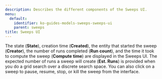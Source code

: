 ```yaml
---
description: Describes the different components of the Sweeps UI.
menu:
  default:
    identifier: ko-guides-models-sweeps-sweeps-ui
    parent: sweeps
title: Sweeps UI
---
```


The state (**State**), creation time (**Created**), the entity that started the sweep (**Creator**), the number of runs completed (**Run count**), and the time it took to compute the sweep (**Compute time**) are displayed in the Sweeps UI. The expected number of runs a sweep will create (**Est. Runs**) is provided when you do a grid search over a discrete search space. You can also click on a sweep to pause, resume, stop, or kill the sweep from the interface.